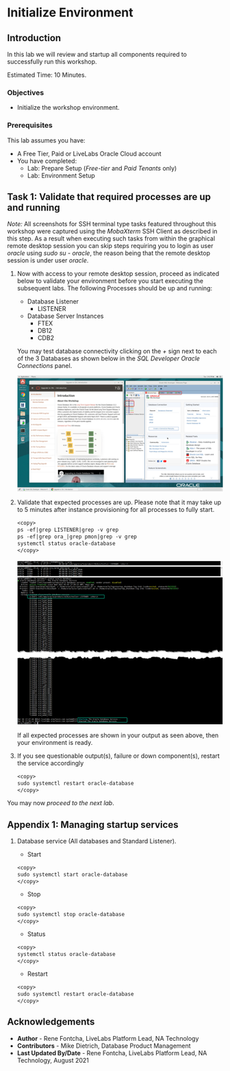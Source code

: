 # Initialize Environment

## Introduction

In this lab we will review and startup all components required to successfully run this workshop.

Estimated Time: 10 Minutes.

### Objectives

- Initialize the workshop environment.

### Prerequisites

This lab assumes you have:

- A Free Tier, Paid or LiveLabs Oracle Cloud account
- You have completed:
    - Lab: Prepare Setup (*Free-tier* and *Paid Tenants* only)
    - Lab: Environment Setup

## Task 1: Validate that required processes are up and running

*Note:* All screenshots for SSH terminal type tasks featured throughout this workshop were captured using the *MobaXterm* SSH Client as described in this step. As a result when executing such tasks from within the graphical remote desktop session you can skip steps requiring you to login as user *oracle* using *sudo su - oracle*, the reason being that the remote desktop session is under user *oracle*.

1. Now with access to your remote desktop session, proceed as indicated below to validate your environment before you start executing the subsequent labs. The following Processes should be up and running:

    - Database Listener
        - LISTENER
    - Database Server Instances
        - FTEX
        - DB12
        - CDB2

    You may test database connectivity clicking on the *+* sign next to each of the 3 Databases as shown below in the *SQL Developer Oracle Connections* panel.

    ![validate your environment](./images/19c_upgrade_landing.png " ")

2. Validate that expected processes are up. Please note that it may take up to 5 minutes after instance provisioning for all processes to fully start.

    ```
    <copy>
    ps -ef|grep LISTENER|grep -v grep
    ps -ef|grep ora_|grep pmon|grep -v grep
    systemctl status oracle-database
    </copy>
    ```

    ![Validate that expected processes are up](./images/check-tns-up.png " ")
    ![Validate that expected processes are up](./images/check-pmon-up.png " ")
    ![Validate that expected processes are up](./images/check-db-service-up.png " ")

    If all expected processes are shown in your output as seen above, then your environment is ready.

3. If you see questionable output(s), failure or down component(s), restart the service accordingly

    ```
    <copy>
    sudo systemctl restart oracle-database
    </copy>
    ```

You may now *proceed to the next lab*.

## Appendix 1: Managing startup services

1. Database service (All databases and Standard Listener).

    - Start

    ```
    <copy>
    sudo systemctl start oracle-database
    </copy>
    ```
    - Stop

    ```
    <copy>
    sudo systemctl stop oracle-database
    </copy>
    ```

    - Status

    ```
    <copy>
    systemctl status oracle-database
    </copy>
    ```

    - Restart

    ```
    <copy>
    sudo systemctl restart oracle-database
    </copy>
    ```

## Acknowledgements

* **Author** - Rene Fontcha, LiveLabs Platform Lead, NA Technology
* **Contributors** - Mike Dietrich, Database Product Management
* **Last Updated By/Date** - Rene Fontcha, LiveLabs Platform Lead, NA Technology, August 2021
